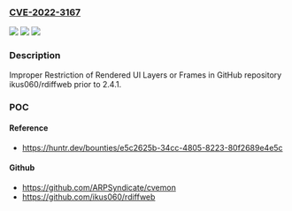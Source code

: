 ### [CVE-2022-3167](https://cve.mitre.org/cgi-bin/cvename.cgi?name=CVE-2022-3167)
![](https://img.shields.io/static/v1?label=Product&message=ikus060%2Frdiffweb&color=blue)
![](https://img.shields.io/static/v1?label=Version&message=%3C%202.4.1%20&color=brighgreen)
![](https://img.shields.io/static/v1?label=Vulnerability&message=CWE-1021%20Improper%20Restriction%20of%20Rendered%20UI%20Layers%20or%20Frames&color=brighgreen)

### Description

Improper Restriction of Rendered UI Layers or Frames in GitHub repository ikus060/rdiffweb prior to 2.4.1.

### POC

#### Reference
- https://huntr.dev/bounties/e5c2625b-34cc-4805-8223-80f2689e4e5c

#### Github
- https://github.com/ARPSyndicate/cvemon
- https://github.com/ikus060/rdiffweb

